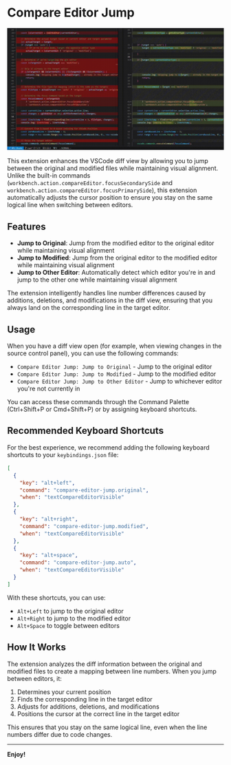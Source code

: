 # Compare Editor Jump

![](assets/diff-jumper.gif)

This extension enhances the VSCode diff view by allowing you to jump between the original and modified files while maintaining visual alignment. Unlike the built-in commands (`workbench.action.compareEditor.focusSecondarySide` and `workbench.action.compareEditor.focusPrimarySide`), this extension automatically adjusts the cursor position to ensure you stay on the same logical line when switching between editors.

## Features

- **Jump to Original**: Jump from the modified editor to the original editor while maintaining visual alignment
- **Jump to Modified**: Jump from the original editor to the modified editor while maintaining visual alignment
- **Jump to Other Editor**: Automatically detect which editor you're in and jump to the other one while maintaining visual alignment

The extension intelligently handles line number differences caused by additions, deletions, and modifications in the diff view, ensuring that you always land on the corresponding line in the target editor.

## Usage

When you have a diff view open (for example, when viewing changes in the source control panel), you can use the following commands:

- `Compare Editor Jump: Jump to Original` - Jump to the original editor
- `Compare Editor Jump: Jump to Modified` - Jump to the modified editor
- `Compare Editor Jump: Jump to Other Editor` - Jump to whichever editor you're not currently in

You can access these commands through the Command Palette (Ctrl+Shift+P or Cmd+Shift+P) or by assigning keyboard shortcuts.

## Recommended Keyboard Shortcuts

For the best experience, we recommend adding the following keyboard shortcuts to your `keybindings.json` file:

```json
[
  {
    "key": "alt+left",
    "command": "compare-editor-jump.original",
    "when": "textCompareEditorVisible"
  },
  {
    "key": "alt+right",
    "command": "compare-editor-jump.modified",
    "when": "textCompareEditorVisible"
  },
  {
    "key": "alt+space",
    "command": "compare-editor-jump.auto",
    "when": "textCompareEditorVisible"
  }
]
```

With these shortcuts, you can use:
- `Alt+Left` to jump to the original editor
- `Alt+Right` to jump to the modified editor
- `Alt+Space` to toggle between editors

## How It Works

The extension analyzes the diff information between the original and modified files to create a mapping between line numbers. When you jump between editors, it:

1. Determines your current position
2. Finds the corresponding line in the target editor
3. Adjusts for additions, deletions, and modifications
4. Positions the cursor at the correct line in the target editor

This ensures that you stay on the same logical line, even when the line numbers differ due to code changes.

---

**Enjoy!**
